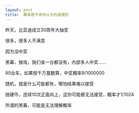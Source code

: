```yaml
---
layout: post
title:  概率是不讲你认为的道理的
---
```


昨天，比亚迪成立30周年大抽奖

很多，很多人不满意

因为没中奖

黑幕，猴戏，我们省一台都没有，内部多人中奖……

90台车，如果按千万基数算，中奖概率9/1000000

随机，就是什么可能都有，哪怕结果难以接受

抛硬币，连续10次正面向上，这你可能都无法接受，概率才1/1024

所谓的黑幕，可能是无法理解概率